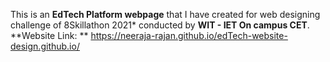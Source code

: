 This is an **EdTech Platform webpage** that I have created for web designing challenge of 8Skillathon 2021* conducted by **WIT -  IET On campus CET**.
**Website Link: ** https://neeraja-rajan.github.io/edTech-website-design.github.io/
